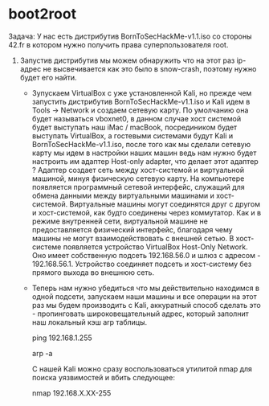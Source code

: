 # boot2root

Задача: У нас есть дистрибутив BornToSecHackMe-v1.1.iso со стороны 42.fr в котором нужно получить права суперпользователя root.

1) Запустив дистрибутив мы можем обнаружить что на этот раз ip-адрес не высвечивается как это было в snow-crash, поэтому нужно будет его найти.

   - Зупускаем VirtualBox с уже установленной Kali, но прежде чем запустить дистрибутив BornToSecHackMe-v1.1.iso и Kali идем в Tools -> Network и создаем сетевую        карту. По умолчанию она будет называться vboxnet0, в данном случае хост системой будет выступать наш iMac / macBook, посредиником будет выступать VirtualBox, а      гостевыми системами будут Kali и BornToSecHackMe-v1.1.iso, после того как мы сделали сетевую карту мы идем в настройки наших машин ведь нам нужно будет              настроить им адаптер Host-only adapter, что делает этот адаптер ? Адаптер создает сеть между хост-системой и виртуальной машиной, минуя физическую сетевую          карту. На компьютере появляется программный сетевой интерфейс, служащий для обмена данными между виртуальными машинами и хост-системой. Виртуальные машины          могут соединятся друг с другом и хост-системой, как будто соединены через коммутатор. Как и в режиме внутренней сети, виртуальной машине не                          предоставляется физический интерфейс, благодаря чему машины не могут взаимодействовать с внешней сетью.
     В хост-системе появляется устройство VirtualBox Host-Only Network. Оно имеет собственную подсеть 192.168.56.0 и шлюз с адресом - 192.168.56.1. Устройство            соединяет подсеть и хост-систему без прямого выхода во внешнюю сеть.
   - Теперь нам нужно убедиться что мы действительно находимся в одной подсети, запускаем наши машины и все операции на этот раз мы будем производить с Kali,            аккуратный способ сделать это - пропинговать широковещательный адрес, который заполнит наш локальный кэш arp таблицы.
      
     ping 192.168.1.255
     
     arp -a
     
     С нашей Kali можно сразу воспользоваться утилитой nmap для поиска уязвимостей и вбить следующее:
     
     nmap 192.168.X.XX-255
     
     
     
     
